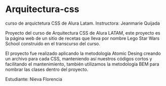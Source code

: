 # Arquitectura-css
curso de arquictetura CSS de Alura Latam. 
Instructora: Jeanmarie Quijada

Proyecto del curso de Arquitectura CSS de Alura LATAM, este proyecto es la página web de un sitio de recetas que lleva por nombre Lego Star Wars School construido en el transcurso del curso.

El proyecto fue realizado aplicando la metodología Atomic Desing creando un archivo para cada CSS, manteniendo así nuestros códigos cortos y facilitando el mantenimiento, también utilizamos la metodología BEM para nombrar las clases dentro del proyecto.

Estudiante: Nieva Florencia





